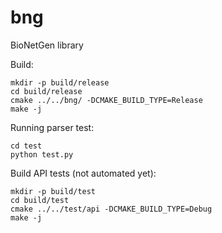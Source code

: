 # bng
BioNetGen library

Build:

    mkdir -p build/release
    cd build/release
    cmake ../../bng/ -DCMAKE_BUILD_TYPE=Release
    make -j


Running parser test:

    cd test
    python test.py
    
    
Build API tests (not automated yet):

    mkdir -p build/test
    cd build/test
    cmake ../../test/api -DCMAKE_BUILD_TYPE=Debug
    make -j
    
    